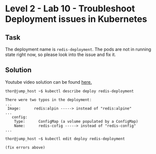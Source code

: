 # Level 2 - Lab 10 - Troubleshoot Deployment issues in Kubernetes 
## Task
The deployment name is `redis-deployment`. The pods are not in running state right now, so please look into the issue and fix it.

## Solution
Youtube video solution can be found [here.](https://www.youtube.com/watch?v=4fpFkpvIwwo)

```
thor@jump_host ~$ kubectl describe deploy redis-deployment  

There were two typos in the deployment:
...
 Image:      redis:alpin -----> instead of "redis:alpine"  
...
   config: 
    Type:      ConfigMap (a volume populated by a ConfigMap) 
    Name:      redis-cofig -----> instead of "redis-config" 
...

thor@jump_host ~$ kubectl edit deploy redis-deployment  

(fix errors above)

```